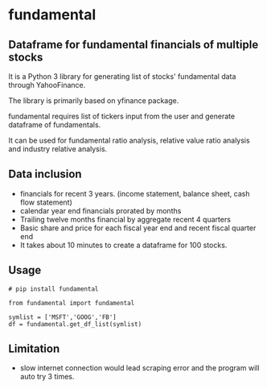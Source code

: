 # fundamental 
## Dataframe for fundamental financials of multiple stocks
It is a Python 3 library for generating list of stocks' fundamental data through YahooFinance.

The library is primarily based on yfinance package. 

fundamental requires list of tickers input from the user and generate dataframe of fundamentals.

It can be used for fundamental ratio analysis, relative value ratio analysis and industry relative analysis.


## Data inclusion
- financials for recent 3 years. (income statement, balance sheet, cash flow statement)
- calendar year end financials prorated by months
- Trailing twelve months financial by aggregate recent 4 quarters
- Basic share and price for each fiscal year end and recent fiscal quarter end
- It takes about 10 minutes to create a dataframe for 100 stocks. 


## Usage
```
# pip install fundamental

from fundamental import fundamental

symlist = ['MSFT','GOOG','FB'] 
df = fundamental.get_df_list(symlist)        

```

## Limitation
- slow internet connection would lead scraping error and the program will auto try 3 times. 

